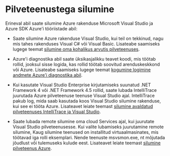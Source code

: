 <properties 
   pageTitle="Azure'i pilveteenustega silumine | Microsoft Azure'i"
   description="Azure'i pilveteenustega silumine"
   services="visual-studio-online"
   documentationCenter="n/a"
   authors="TomArcher"
   manager="douge"
   editor="" />
<tags 
   ms.service="visual-studio-online"
   ms.devlang="multiple"
   ms.topic="article"
   ms.tgt_pltfrm="multiple"
   ms.workload="na"
   ms.date="08/15/2016"
   ms.author="tarcher" />

# <a name="debugging-cloud-services"></a>Pilveteenustega silumine

Erineval abil saate silumine Azure rakenduse Microsoft Visual Studio ja Azure SDK Azure'i tööriistade abil:

- Saate silumine Azure rakenduse Visual Studio, kui teil on tekkinud, nagu mis tahes rakenduses Visual C# või Visual Basic. Lisateabe saamiseks lugege teemat [silumine oma kohalikus arvutis pilveteenuses](vs-azure-tools-debug-cloud-services-virtual-machines.md#debug-your-cloud-service-on-your-local-computer).

- Azure'i diagnostika abil saate üksikasjalikku teavet koodi, mis töötab rollid, jooksul sisse logida, kas rollid töötab soovitud arenduskeskkond või Azure. Lisateabe saamiseks lugege teemat [kogumine logimine andmete Azure'i diagnostika abil](http://go.microsoft.com/fwlink/p/?LinkId=400450).

- Kui kasutate Visual Studio Enterprise kirjutamiseks suunatud .NET Framework 4 või .NET Framework 4.5 rollid, saate lubada IntelliTrace juurutada Azure pilveteenuse teenuse Visual Studio ajal. IntelliTrace pakub log, mida saab kasutada koos Visual Studio silumine rakenduse, kui see ei tööta Azure. Lisateavet leiate teemast [silumine avaldatud pilveteenuses IntelliTrace ja Visual Studio]( http://go.microsoft.com/fwlink/p/?LinkId=623016).

- Saate lubada remote silumine oma cloud Services ajal, kui juurutate Visual Studio pilveteenusesse. Kui valite lubamiseks juurutamine remote silumine, Kaug silumine teenused on installitud virtuaalmasinates, mis töötavad iga rolli eksemplari. Nende teenuste msvsmon.exe, nt mõjutada jõudlust või tulemuseks kulude eest. Lisateavet leiate teemast [silumine pilveteenus Azure](vs-azure-tools-debug-cloud-services-virtual-machines.md#debug-a-cloud-service-in-azure).



